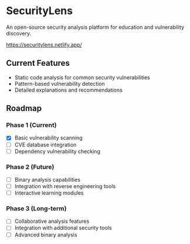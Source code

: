 # SecurityLens 
An open-source security analysis platform for education and vulnerability discovery.

https://securitylens.netlify.app/

## Current Features
- Static code analysis for common security vulnerabilities
- Pattern-based vulnerability detection
- Detailed explanations and recommendations

## Roadmap
### Phase 1 (Current)
- [x] Basic vulnerability scanning
- [ ] CVE database integration
- [ ] Dependency vulnerability checking

### Phase 2 (Future)
- [ ] Binary analysis capabilities
- [ ] Integration with reverse engineering tools
- [ ] Interactive learning modules

### Phase 3 (Long-term)
- [ ] Collaborative analysis features
- [ ] Integration with additional security tools
- [ ] Advanced binary analysis
